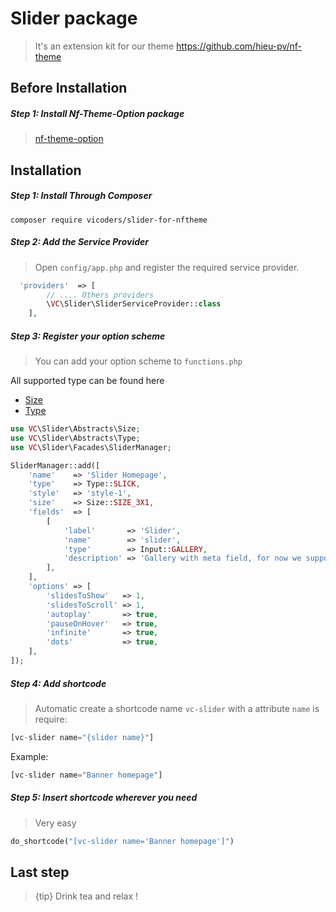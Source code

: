 # Slider package
 > It's an extension kit for our theme https://github.com/hieu-pv/nf-theme 
 
## Before Installation
##### Step 1: Install Nf-Theme-Option package
> [nf-theme-option](https://github.com/hieu-pv/nf-theme-option)

<a name="installation"></a>
## Installation
##### Step 1: Install Through Composer
```
composer require vicoders/slider-for-nftheme
```
##### Step 2: Add the Service Provider
> Open `config/app.php` and register the required service provider.

```php
  'providers'  => [
        // .... Others providers 
        \VC\Slider\SliderServiceProvider::class
    ],
```

##### Step 3: Register your option scheme
> You can add your option scheme to `functions.php`

All supported type can be found here 
- [Size](https://github.com/garungabc/SliderForNftheme/blob/master/src/Abstracts/Size.php)
- [Type](https://github.com/garungabc/SliderForNftheme/blob/master/src/Abstracts/Type.php)

```php
use VC\Slider\Abstracts\Size;
use VC\Slider\Abstracts\Type;
use VC\Slider\Facades\SliderManager;

SliderManager::add([
    'name'    => 'Slider Homepage',
    'type'    => Type::SLICK,
    'style'   => 'style-1',
    'size'    => Size::SIZE_3X1,
    'fields'  => [
        [
            'label'       => 'Slider',
            'name'        => 'slider',
            'type'        => Input::GALLERY,
            'description' => 'Gallery with meta field, for now we support text and textarea on meta field.',
        ],
    ],
    'options' => [
        'slidesToShow'   => 1,
        'slidesToScroll' => 1,
        'autoplay'       => true,
        'pauseOnHover'   => true,
        'infinite'       => true,
        'dots'           => true,
    ],
]);
```

##### Step 4: Add shortcode
> Automatic create a shortcode name `vc-slider` with a attribute `name` is require:

```php
[vc-slider name="{slider name}"]
```

Example:
```php
[vc-slider name="Banner homepage"]
```

##### Step 5: Insert shortcode wherever you need
> Very easy
```php
do_shortcode("[vc-slider name='Banner homepage']")
```

## Last step
> {tip} Drink tea and relax !